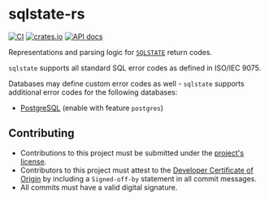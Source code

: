 # sqlstate-rs
[![CI](https://github.com/0xSiO/sqlstate-rs/actions/workflows/ci.yml/badge.svg)](https://github.com/0xSiO/sqlstate-rs/actions/workflows/ci.yml)
[![crates.io](https://img.shields.io/crates/v/sqlstate.svg)](https://crates.io/crates/sqlstate)
[![API docs](https://docs.rs/sqlstate/badge.svg)](https://docs.rs/sqlstate)

Representations and parsing logic for [`SQLSTATE`](https://en.wikipedia.org/wiki/SQLSTATE)
return codes.

`sqlstate` supports all standard SQL error codes as defined in ISO/IEC 9075.

Databases may define custom error codes as well - `sqlstate` supports additional error codes for
the following databases:

- [PostgreSQL](https://www.postgresql.org/docs/current/errcodes-appendix.html)
  (enable with feature `postgres`)

## Contributing

- Contributions to this project must be submitted under the [project's license](./LICENSE).
- Contributors to this project must attest to the [Developer Certificate of Origin](https://developercertificate.org/) by including a `Signed-off-by` statement in all commit messages.
- All commits must have a valid digital signature.
